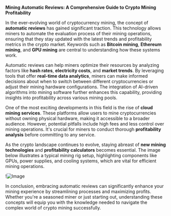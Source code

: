 **Mining Automatic Reviews: A Comprehensive Guide to Crypto Mining Profitability**

In the ever-evolving world of cryptocurrency mining, the concept of **automatic reviews** has gained significant traction. This technology allows miners to automate the evaluation process of their mining operations, ensuring that they stay updated with the latest trends and profitability metrics in the crypto market. Keywords such as **Bitcoin mining**, **Ethereum mining**, and **GPU mining** are central to understanding how these systems work.

Automatic reviews can help miners optimize their resources by analyzing factors like **hash rates**, **electricity costs**, and **market trends**. By leveraging tools that offer **real-time data analytics**, miners can make informed decisions about when to switch between different cryptocurrencies or adjust their mining hardware configurations. The integration of AI-driven algorithms into mining software further enhances this capability, providing insights into profitability across various mining pools.

One of the most exciting developments in this field is the rise of **cloud mining services**. These platforms allow users to mine cryptocurrencies without owning physical hardware, making it accessible to a broader audience. However, potential pitfalls include high fees and less control over mining operations. It's crucial for miners to conduct thorough **profitability analysis** before committing to any service.

As the crypto landscape continues to evolve, staying abreast of **new mining technologies** and **profitability calculators** becomes essential. The image below illustrates a typical mining rig setup, highlighting components like GPUs, power supplies, and cooling systems, which are vital for efficient mining operations.

!![Image](https://github.com/user-attachments/assets/3be06921-4469-491d-bd37-5f14c53422b7)

In conclusion, embracing automatic reviews can significantly enhance your mining experience by streamlining processes and maximizing profits. Whether you're a seasoned miner or just starting out, understanding these concepts will equip you with the knowledge needed to navigate the complex world of crypto mining successfully.